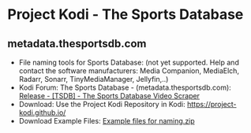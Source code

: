# Project Kodi - The Sports Database
## metadata.thesportsdb.com

<p align="left">
<ul>
    <li>File naming tools for Sports Database: (not yet supported. Help and contact the software manufacturers: Media Companion, MediaElch, Radarr, Sonarr, TinyMediaManager, Jellyfin,..)</li>
    <li>Kodi Forum: The Sports Database - (metadata.thesportsdb.com): <a href="https://forum.kodi.tv/showthread.php?tid=256198">Release -  [TSDB] - The Sports Database Video Scraper</a></li>
    <li>Download: Use the Project Kodi Repository in Kodi: <a href="https://project-kodi.github.io/">https://project-kodi.github.io/</a></li>
    <li>Download Example Files: <a href="https://project-kodi.github.io/Information/The%20Sports%20Database%20-%20metadata.thesportsdb.com/File%20Naming%20&%20Tools/Example%20files%20for%20naming/Example%20files%20for%20naming.zip">Example files for naming.zip</a></li>
  </ul>
  </p>


  
